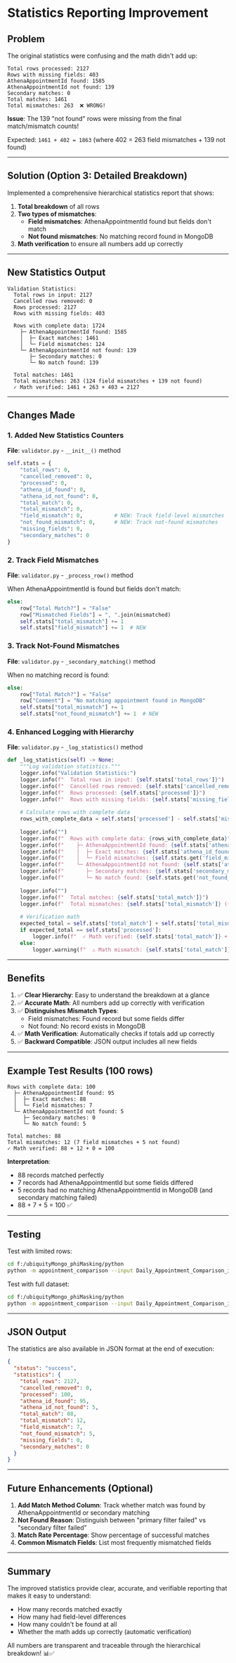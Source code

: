 # Statistics Reporting Improvement

## Problem

The original statistics were confusing and the math didn't add up:

```
Total rows processed: 2127
Rows with missing fields: 403
AthenaAppointmentId found: 1585
AthenaAppointmentId not found: 139
Secondary matches: 0
Total matches: 1461
Total mismatches: 263  ❌ WRONG!
```

**Issue**: The 139 "not found" rows were missing from the final match/mismatch counts!

Expected: `1461 + 402 = 1863` (where 402 = 263 field mismatches + 139 not found)

---

## Solution (Option 3: Detailed Breakdown)

Implemented a comprehensive hierarchical statistics report that shows:

1. **Total breakdown** of all rows
2. **Two types of mismatches**:
   - **Field mismatches**: AthenaAppointmentId found but fields don't match
   - **Not found mismatches**: No matching record found in MongoDB
3. **Math verification** to ensure all numbers add up correctly

---

## New Statistics Output

```
Validation Statistics:
  Total rows in input: 2127
  Cancelled rows removed: 0
  Rows processed: 2127
  Rows with missing fields: 403

  Rows with complete data: 1724
    ├─ AthenaAppointmentId found: 1585
    │  ├─ Exact matches: 1461
    │  └─ Field mismatches: 124
    └─ AthenaAppointmentId not found: 139
       ├─ Secondary matches: 0
       └─ No match found: 139

  Total matches: 1461
  Total mismatches: 263 (124 field mismatches + 139 not found)
  ✓ Math verified: 1461 + 263 + 403 = 2127
```

---

## Changes Made

### 1. Added New Statistics Counters

**File**: `validator.py` - `__init__()` method

```python
self.stats = {
    "total_rows": 0,
    "cancelled_removed": 0,
    "processed": 0,
    "athena_id_found": 0,
    "athena_id_not_found": 0,
    "total_match": 0,
    "total_mismatch": 0,
    "field_mismatch": 0,          # NEW: Track field-level mismatches
    "not_found_mismatch": 0,      # NEW: Track not-found mismatches
    "missing_fields": 0,
    "secondary_matches": 0
}
```

### 2. Track Field Mismatches

**File**: `validator.py` - `_process_row()` method

When AthenaAppointmentId is found but fields don't match:
```python
else:
    row["Total Match?"] = "False"
    row["Mismatched Fields"] = ", ".join(mismatched)
    self.stats["total_mismatch"] += 1
    self.stats["field_mismatch"] += 1  # NEW
```

### 3. Track Not-Found Mismatches

**File**: `validator.py` - `_secondary_matching()` method

When no matching record is found:
```python
else:
    row["Total Match?"] = "False"
    row["Comment"] = "No matching appointment found in MongoDB"
    self.stats["total_mismatch"] += 1
    self.stats["not_found_mismatch"] += 1  # NEW
```

### 4. Enhanced Logging with Hierarchy

**File**: `validator.py` - `_log_statistics()` method

```python
def _log_statistics(self) -> None:
    """Log validation statistics."""
    logger.info("Validation Statistics:")
    logger.info(f"  Total rows in input: {self.stats['total_rows']}")
    logger.info(f"  Cancelled rows removed: {self.stats['cancelled_removed']}")
    logger.info(f"  Rows processed: {self.stats['processed']}")
    logger.info(f"  Rows with missing fields: {self.stats['missing_fields']}")
    
    # Calculate rows with complete data
    rows_with_complete_data = self.stats['processed'] - self.stats['missing_fields']
    
    logger.info("")
    logger.info(f"  Rows with complete data: {rows_with_complete_data}")
    logger.info(f"    ├─ AthenaAppointmentId found: {self.stats['athena_id_found']}")
    logger.info(f"    │  ├─ Exact matches: {self.stats['athena_id_found'] - self.stats.get('field_mismatch', 0)}")
    logger.info(f"    │  └─ Field mismatches: {self.stats.get('field_mismatch', 0)}")
    logger.info(f"    └─ AthenaAppointmentId not found: {self.stats['athena_id_not_found']}")
    logger.info(f"       ├─ Secondary matches: {self.stats['secondary_matches']}")
    logger.info(f"       └─ No match found: {self.stats.get('not_found_mismatch', 0)}")
    
    logger.info("")
    logger.info(f"  Total matches: {self.stats['total_match']}")
    logger.info(f"  Total mismatches: {self.stats['total_mismatch']} ({self.stats.get('field_mismatch', 0)} field mismatches + {self.stats.get('not_found_mismatch', 0)} not found)")
    
    # Verification math
    expected_total = self.stats['total_match'] + self.stats['total_mismatch'] + self.stats['missing_fields']
    if expected_total == self.stats['processed']:
        logger.info(f"  ✓ Math verified: {self.stats['total_match']} + {self.stats['total_mismatch']} + {self.stats['missing_fields']} = {self.stats['processed']}")
    else:
        logger.warning(f"  ⚠ Math mismatch: {self.stats['total_match']} + {self.stats['total_mismatch']} + {self.stats['missing_fields']} = {expected_total} (expected {self.stats['processed']})")
```

---

## Benefits

1. ✅ **Clear Hierarchy**: Easy to understand the breakdown at a glance
2. ✅ **Accurate Math**: All numbers add up correctly with verification
3. ✅ **Distinguishes Mismatch Types**:
   - Field mismatches: Found record but some fields differ
   - Not found: No record exists in MongoDB
4. ✅ **Math Verification**: Automatically checks if totals add up correctly
5. ✅ **Backward Compatible**: JSON output includes all new fields

---

## Example Test Results (100 rows)

```
Rows with complete data: 100
  ├─ AthenaAppointmentId found: 95
  │  ├─ Exact matches: 88
  │  └─ Field mismatches: 7
  └─ AthenaAppointmentId not found: 5
     ├─ Secondary matches: 0
     └─ No match found: 5

Total matches: 88
Total mismatches: 12 (7 field mismatches + 5 not found)
✓ Math verified: 88 + 12 + 0 = 100
```

**Interpretation**:
- 88 records matched perfectly
- 7 records had AthenaAppointmentId but some fields differed
- 5 records had no matching AthenaAppointmentId in MongoDB (and secondary matching failed)
- 88 + 7 + 5 = 100 ✅

---

## Testing

Test with limited rows:
```bash
cd f:/ubiquityMongo_phiMasking/python
python -m appointment_comparison --input Daily_Appointment_Comparison_input1_20251023_cleaned.csv --env PROD --limit 100
```

Test with full dataset:
```bash
cd f:/ubiquityMongo_phiMasking/python
python -m appointment_comparison --input Daily_Appointment_Comparison_input1_20251023_cleaned.csv --env PROD
```

---

## JSON Output

The statistics are also available in JSON format at the end of execution:

```json
{
  "status": "success",
  "statistics": {
    "total_rows": 2127,
    "cancelled_removed": 0,
    "processed": 100,
    "athena_id_found": 95,
    "athena_id_not_found": 5,
    "total_match": 88,
    "total_mismatch": 12,
    "field_mismatch": 7,
    "not_found_mismatch": 5,
    "missing_fields": 0,
    "secondary_matches": 0
  }
}
```

---

## Future Enhancements (Optional)

1. **Add Match Method Column**: Track whether match was found by AthenaAppointmentId or secondary matching
2. **Not Found Reason**: Distinguish between "primary filter failed" vs "secondary filter failed"
3. **Match Rate Percentage**: Show percentage of successful matches
4. **Common Mismatch Fields**: List most frequently mismatched fields

---

## Summary

The improved statistics provide clear, accurate, and verifiable reporting that makes it easy to understand:
- How many records matched exactly
- How many had field-level differences
- How many couldn't be found at all
- Whether the math adds up correctly (automatic verification)

All numbers are transparent and traceable through the hierarchical breakdown! 📊✅
